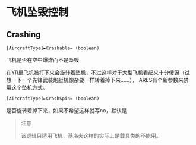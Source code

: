飞机坠毁控制
==========
Crashing
-----------

    [AircraftType]►Crashable= (boolean)

飞机是否在空中爆炸而不是坠毁

在YR里飞机被打下来会旋转着坠机，不过这样对于大型飞机看起来十分傻逼（试想一下一个先锋武装炮艇机像杂耍一样转着掉下来……）， ARES有个新参数来禁用这个坠机方式。

    [AircraftType]►CrashSpin= (boolean)

是否旋转着掉下来，如果不希望这样就写no，默认是

> 注意
> 
> 该逻辑只适用飞机，基洛夫这样的实际上是载具类的不能用。
